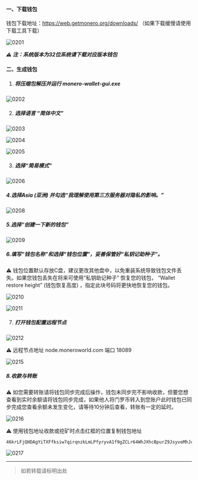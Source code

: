 #### 一、下载钱包

钱包下载地址：https://web.getmonero.org/downloads/ （如果下载缓慢请使用下载工具下载）

![0201](..\XMR\images\0201.png)

***⚠️ 注：系统版本为32位系统请下载对应版本钱包***

#### 二、生成钱包

1. ##### 将压缩包解压并运行 monero-wallet-gui.exe

![0202](..\XMR\images\0202.png)

2. ##### 选择语言 “简体中文”

![0203](..\XMR\images\0203.png)

![0204](..\XMR\images\0204.png)

![0205](..\XMR\images\0205.png)

3. ##### 选择“简易模式” 

![0206](..\XMR\images\0206.png)

##### 4.选择Asia (亚洲) 并勾选“我理解使用第三方服务器对隐私的影响。”

![0208](..\XMR\images\0207.png)

##### 5.选择“创建一下新的钱包”

![0209](..\XMR\images\0208.png)

##### 6.填写“钱包名称”和选择"钱包位置"，妥善保管好“私钥记助种子”。

⚠️ 钱包位置默认存放C盘，建议更改其他盘中，以免重装系统导致钱包文件丢失。如果您钱包丢失在将来可使用“私钥助记种子” 恢复您的钱包， “Wallet restore height”  (钱包恢复高度) ，指定此块号码将更快地恢复您的钱包。

![0210](..\XMR\images\0209.png)

![0211](..\XMR\images\0210.png)

7. ##### 打开钱包配置远程节点

![0212](..\XMR\images\0211.png)

 ⚠️ 远程节点地址  node.moneroworld.com  端口 18089

![0215](..\XMR\images\0212.png)

##### 8.收款与转账

⚠️ 如您需要转账请将钱包同步完成后操作，钱包未同步完不影响收款，但要您想查看到实时余额请将钱包同步完成，如果他人将门罗币转入到您账户此时钱包已同步完成您查看余额未发生变化，请等待10分钟后查看，转账有一定的延时。

![0216](..\XMR\images\0213.png)

⚠️ 使用钱包地址收款或挖矿时点击红框的位置复制钱包地址

```shell
46krLFjQHDAgYiTXFfksiw7qirqnzkLmLPfyryvA1f9gZCLr64WhJXhcBpurZ9JsyveMhJcYPvuasRgvNoxS2Eq7VWmSz5j
```

![0217](..\XMR\images\0214.png)

---
> 如若转载请标明出处